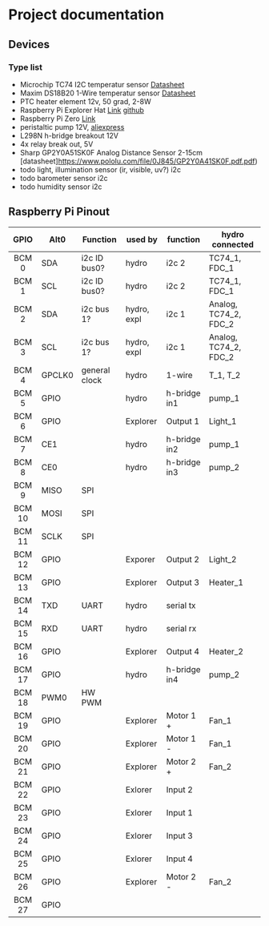 # Project documentation

## Devices

### Type list

* Microchip TC74 I2C temperatur sensor [Datasheet](http://ww1.microchip.com/downloads/en/DeviceDoc/21462c.pdf)
* Maxim DS18B20 1-Wire temperatur sensor [Datasheet](http://datasheets.maximintegrated.com/en/ds/DS18B20.pdf)
* PTC heater element 12v, 50 grad, 2-8W
* Raspberry Pi Explorer Hat [Link](https://shop.pimoroni.com/products/explorer-hat) [github](https://github.com/pimoroni/explorer-hat)
* Raspberry Pi Zero [Link](https://www.raspberrypi.org/products/pi-zero/)
* peristaltic pump 12V, [aliexpress]()
* L298N h-bridge breakout 12V []()
* 4x relay break out, 5V []()
* Sharp GP2Y0A51SK0F Analog Distance Sensor 2-15cm [datasheet]https://www.pololu.com/file/0J845/GP2Y0A41SK0F.pdf.pdf)
* todo light, illumination sensor (ir, visible, uv?) i2c
* todo barometer sensor i2c
* todo humidity sensor i2c

## Raspberry Pi Pinout 

| GPIO    | Alt0    | Function      | used by     | function      | hydro connected       |
| :-----: | ------- | ------------- | ----------- | ------------- | -----------------     | 
| BCM  0  | SDA     | i2c ID bus0?  | hydro       | i2c 2         | TC74_1, FDC_1         |
| BCM  1  | SCL     | i2c ID bus0?  | hydro       | i2c 2         | TC74_1, FDC_1         |
| BCM  2  | SDA     | i2c bus 1?    | hydro, expl | i2c 1         | Analog, TC74_2, FDC_2 |
| BCM  3  | SCL     | i2c bus 1?    | hydro, expl | i2c 1         | Analog, TC74_2, FDC_2 |
| BCM  4  | GPCLK0  | general clock | hydro       | 1-wire        | T_1, T_2              |
| BCM  5  | GPIO    |               | hydro       | h-bridge in1  | pump_1                |
| BCM  6  | GPIO    |               | Explorer    | Output 1      | Light_1               |
| BCM  7  | CE1     |               | hydro       | h-bridge in2  | pump_1                |
| BCM  8  | CE0     |               | hydro       | h-bridge in3  | pump_2                |
| BCM  9  | MISO    | SPI           |             |               |                       |
| BCM 10  | MOSI    | SPI           |             |               |                       |
| BCM 11  | SCLK    | SPI           |             |               |                       |
| BCM 12  | GPIO    |               | Exporer     | Output 2      | Light_2
| BCM 13  | GPIO    |               | Explorer    | Output 3      | Heater_1
| BCM 14  | TXD     | UART          | hydro       | serial tx     |
| BCM 15  | RXD     | UART          | hydro       | serial rx     |
| BCM 16  | GPIO    |               | Explorer    | Output 4      | Heater_2
| BCM 17  | GPIO    |               | hydro       | h-bridge in4  | pump_2
| BCM 18  | PWM0    | HW PWM        |             |               |
| BCM 19  | GPIO    |               | Explorer    | Motor 1 +     | Fan_1
| BCM 20  | GPIO    |               | Explorer    | Motor 1 -     | Fan_1
| BCM 21  | GPIO    |               | Explorer    | Motor 2 +     | Fan_2
| BCM 22  | GPIO    |               | Exlorer     | Input 2       |
| BCM 23  | GPIO    |               | Exlorer     | Input 1       |
| BCM 24  | GPIO    |               | Exlorer     | Input 3       |
| BCM 25  | GPIO    |               | Exlorer     | Input 4       |
| BCM 26  | GPIO    |               | Explorer    | Motor 2 -     | Fan_2
| BCM 27  | GPIO    |               |             |               |

